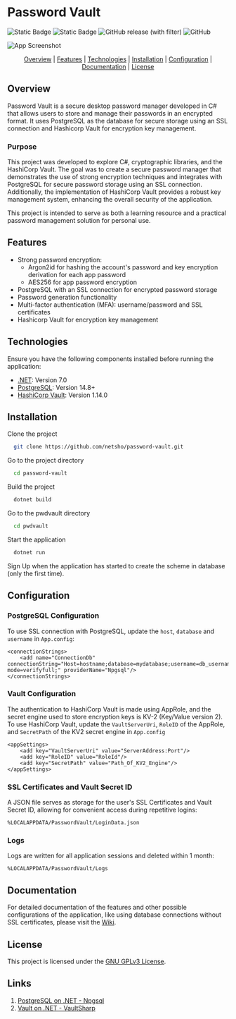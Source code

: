 
# Password Vault
![Static Badge](https://img.shields.io/badge/In_development-blue) 
![Static Badge](https://custom-icon-badges.demolab.com/badge/-password_vault-green?logo=lock_icon)
![GitHub release (with filter)](https://img.shields.io/github/v/release/netsho/password-vault?color=blue)
![GitHub](https://img.shields.io/github/license/netsho/password-vault)

![App Screenshot](https://via.placeholder.com/468x300?text=App+Screenshot+Here)<p align="center">
[Overview](#overview) |
[Features](#features) |
[Technologies](#technologies) |
[Installation](#installation) |
[Configuration](#configuration) |
[Documentation](#documentation) |
[License](#license)
</p>

## Overview

Password Vault is a secure desktop password manager developed in C# that allows users to store and manage their passwords in an encrypted format. It uses PostgreSQL as the database for secure storage using an SSL connection and Hashicorp Vault for encryption key management.

### Purpose

This project was developed to explore C#, cryptographic libraries, and the HashiCorp Vault. The goal was to create a secure password manager that demonstrates the use of strong encryption techniques and integrates with PostgreSQL for secure password storage using an SSL connection. Additionally, the implementation of HashiCorp Vault provides a robust key management system, enhancing the overall security of the application.

This project is intended to serve as both a learning resource and a practical password management solution for personal use.

## Features

- Strong password encryption: 
    - Argon2id for hashing the account's password and key encryption derivation for each app password
    - AES256 for app password encryption
- PostgreSQL with an SSL connection for encrypted password storage
- Password generation functionality
- Multi-factor authentication (MFA): username/password and SSL certificates
- Hashicorp Vault for encryption key management

## Technologies

Ensure you have the following components installed before running the application:

* [.NET](https://dotnet.microsoft.com/en-us/download/dotnet/7.0): Version 7.0
* [PostgreSQL](https://www.postgresql.org/download/): Version 14.8+
* [HashiCorp Vault](https://developer.hashicorp.com/vault/downloads): Version 1.14.0
## Installation

Clone the project

```bash
  git clone https://github.com/netsho/password-vault.git
```

Go to the project directory

```bash
  cd password-vault
```

Build the project

```bash
  dotnet build
```

Go to the pwdvault directory

```bash
  cd pwdvault
```

Start the application

```bash
  dotnet run
```

Sign Up when the application has started to create the scheme in database (only the first time).

## Configuration

### PostgreSQL Configuration
To use SSL connection with PostgreSQL, update the `host`, `database` and `username` in `App.config`: 

```
<connectionStrings>
	<add name="ConnectionDb" connectionString="Host=hostname;database=mydatabase;username=db_username;ssl mode=verifyfull;" providerName="Npgsql"/>
</connectionStrings>
```
### Vault Configuration 
The authentication to HashiCorp Vault is made using AppRole, and the secret engine used to store encryption keys is KV-2 (Key/Value version 2).
To use HashiCorp Vault, update the `VaultServerUri`, `RoleID` of the AppRole, and `SecretPath` of the KV2 secret engine  in `App.config`

```
<appSettings>
	<add key="VaultServerUri" value="ServerAddress:Port"/>
	<add key="RoleID" value="RoleId"/>
	<add key="SecretPath" value="Path_Of_KV2_Engine"/>
</appSettings>
```

### SSL Certificates and Vault Secret ID

A JSON file serves as storage for the user's SSL Certificates and Vault Secret ID, allowing for convenient access during repetitive logins:

```
%LOCALAPPDATA/PasswordVault/LoginData.json
```

### Logs

Logs are written for all application sessions and deleted within 1 month:

```
%LOCALAPPDATA/PasswordVault/Logs
```

## Documentation

For detailed documentation of the features and other possible configurations of the application, like using database connections without SSL certificates, please visit the [Wiki](https://github.com/netsho/password-vault/wiki).


## License

This project is licensed under the [GNU GPLv3 License](https://choosealicense.com/licenses/gpl-3.0/).

## Links

1. [PostgreSQL on .NET - Npgsql](https://www.npgsql.org/efcore/index.html)
2. [Vault on .NET - VaultSharp](https://rajanadar.github.io/VaultSharp/)
